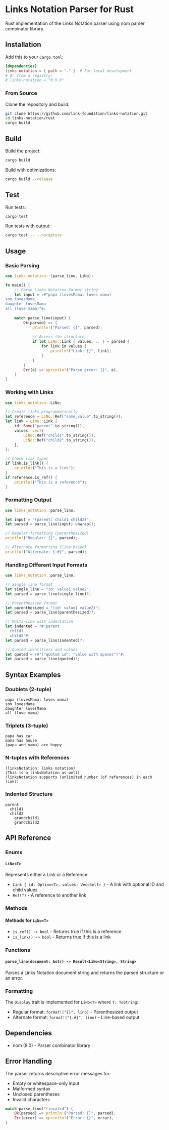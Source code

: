 # Links Notation Parser for Rust

Rust implementation of the Links Notation parser using nom parser combinator
library.

## Installation

Add this to your `Cargo.toml`:

```toml
[dependencies]
links-notation = { path = "." }  # For local development
# Or from a registry:
# links-notation = "0.9.0"
```

### From Source

Clone the repository and build:

```bash
git clone https://github.com/link-foundation/links-notation.git
cd links-notation/rust
cargo build
```

## Build

Build the project:

```bash
cargo build
```

Build with optimizations:

```bash
cargo build --release
```

## Test

Run tests:

```bash
cargo test
```

Run tests with output:

```bash
cargo test -- --nocapture
```

## Usage

### Basic Parsing

```rust
use links_notation::{parse_lino, LiNo};

fn main() {
    // Parse Links Notation format string
    let input = r#"papa (lovesMama: loves mama)
son lovesMama
daughter lovesMama
all (love mama)"#;
    
    match parse_lino(input) {
        Ok(parsed) => {
            println!("Parsed: {}", parsed);
            
            // Access the structure
            if let LiNo::Link { values, .. } = parsed {
                for link in values {
                    println!("Link: {}", link);
                }
            }
        }
        Err(e) => eprintln!("Parse error: {}", e),
    }
}
```

### Working with Links

```rust
use links_notation::LiNo;

// Create links programmatically
let reference = LiNo::Ref("some_value".to_string());
let link = LiNo::Link {
    id: Some("parent".to_string()),
    values: vec![
        LiNo::Ref("child1".to_string()),
        LiNo::Ref("child2".to_string()),
    ],
};

// Check link types
if link.is_link() {
    println!("This is a link");
}
if reference.is_ref() {
    println!("This is a reference");
}
```

### Formatting Output

```rust
use links_notation::parse_lino;

let input = "(parent: child1 child2)";
let parsed = parse_lino(input).unwrap();

// Regular formatting (parenthesized)
println!("Regular: {}", parsed);

// Alternate formatting (line-based)
println!("Alternate: {:#}", parsed);
```

### Handling Different Input Formats

```rust
use links_notation::parse_lino;

// Single line format
let single_line = "id: value1 value2";
let parsed = parse_lino(single_line)?;

// Parenthesized format
let parenthesized = "(id: value1 value2)";
let parsed = parse_lino(parenthesized)?;

// Multi-line with indentation
let indented = r#"parent
  child1
  child2"#;
let parsed = parse_lino(indented)?;

// Quoted identifiers and values
let quoted = r#"("quoted id": "value with spaces")"#;
let parsed = parse_lino(quoted)?;
```

## Syntax Examples

### Doublets (2-tuple)

```lino
papa (lovesMama: loves mama)
son lovesMama
daughter lovesMama
all (love mama)
```

### Triplets (3-tuple)

```lino
papa has car
mama has house
(papa and mama) are happy
```

### N-tuples with References

```lino
(linksNotation: links notation)
(This is a linksNotation as well)
(linksNotation supports (unlimited number (of references) in each link))
```

### Indented Structure

```lino
parent
  child1
  child2
    grandchild1
    grandchild2
```

## API Reference

### Enums

#### `LiNo<T>`

Represents either a Link or a Reference:

- `Link { id: Option<T>, values: Vec<Self> }` - A link with optional ID and
  child values
- `Ref(T)` - A reference to another link

### Methods

#### Methods for `LiNo<T>`

- `is_ref() -> bool` - Returns true if this is a reference
- `is_link() -> bool` - Returns true if this is a link

### Functions

#### `parse_lino(document: &str) -> Result<LiNo<String>, String>`

Parses a Links Notation document string and returns the parsed structure or an error.

### Formatting

The `Display` trait is implemented for `LiNo<T>` where `T: ToString`:

- Regular format: `format!("{}", lino)` - Parenthesized output
- Alternate format: `format!("{:#}", lino)` - Line-based output

## Dependencies

- nom (8.0) - Parser combinator library

## Error Handling

The parser returns descriptive error messages for:

- Empty or whitespace-only input
- Malformed syntax
- Unclosed parentheses
- Invalid characters

```rust
match parse_lino("(invalid") {
    Ok(parsed) => println!("Parsed: {}", parsed),
    Err(error) => eprintln!("Error: {}", error),
}
```
